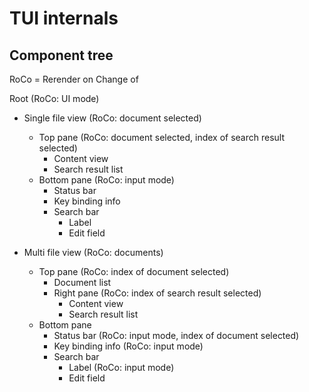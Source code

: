 # TUI internals

## Component tree

RoCo = Rerender on Change of

Root (RoCo: UI mode)

- Single file view (RoCo: document selected)
  - Top pane (RoCo: document selected, index of search result selected)
    - Content view
    - Search result list
  - Bottom pane (RoCo: input mode)
    - Status bar
    - Key binding info
    - Search bar
      - Label
      - Edit field

- Multi file view (RoCo: documents)
  - Top pane (RoCo: index of document selected)
    - Document list
    - Right pane (RoCo: index of search result selected)
      - Content view
      - Search result list
  - Bottom pane
    - Status bar (RoCo: input mode, index of document selected)
    - Key binding info (RoCo: input mode)
    - Search bar
      - Label (RoCo: input mode)
      - Edit field
